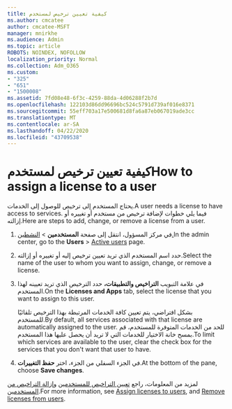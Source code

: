 ```yaml
---
title: كيفية تعيين ترخيص لمستخدم
ms.author: cmcatee
author: cmcatee-MSFT
manager: mnirkhe
ms.audience: Admin
ms.topic: article
ROBOTS: NOINDEX, NOFOLLOW
localization_priority: Normal
ms.collection: Adm_O365
ms.custom:
- "325"
- "651"
- "1500008"
ms.assetid: 7fd08e48-6f3c-4259-88da-4d06288f2b7d
ms.openlocfilehash: 122103d86dd96696bc524c5791d739af016e8371
ms.sourcegitcommit: 55eff703a17e500681d8fa6a87eb067019ade3cc
ms.translationtype: MT
ms.contentlocale: ar-SA
ms.lasthandoff: 04/22/2020
ms.locfileid: "43709538"
---
```

# <a name="how-to-assign-a-license-to-a-user"></a><span data-ttu-id="15f86-102">كيفية تعيين ترخيص لمستخدم</span><span class="sxs-lookup"><span data-stu-id="15f86-102">How to assign a license to a user</span></span>

<span data-ttu-id="15f86-103">يحتاج المستخدم إلى ترخيص للوصول إلى الخدمات.</span><span class="sxs-lookup"><span data-stu-id="15f86-103">A user needs a license to have access to services.</span></span> <span data-ttu-id="15f86-104">فيما يلي خطوات لإضافة ترخيص من مستخدم أو تغييره أو إزالته.</span><span class="sxs-lookup"><span data-stu-id="15f86-104">Here are steps to add, change, or remove a license from a user.</span></span>
  
1. <span data-ttu-id="15f86-105">في مركز المسؤول، انتقل إلى صفحة **المستخدمين** \> [النشطين.](https://go.microsoft.com/fwlink/p/?linkid=834822)</span><span class="sxs-lookup"><span data-stu-id="15f86-105">In the admin center, go to the **Users** \> [Active users](https://go.microsoft.com/fwlink/p/?linkid=834822) page.</span></span>

2. <span data-ttu-id="15f86-106">حدد اسم المستخدم الذي تريد تعيين ترخيص إليه أو تغييره أو إزالته.</span><span class="sxs-lookup"><span data-stu-id="15f86-106">Select the name of the user to whom you want to assign, change, or remove a license.</span></span>

3. <span data-ttu-id="15f86-107">في علامة التبويب **التراخيص والتطبيقات،** حدد الترخيص الذي تريد تعيينه لهذا المستخدم.</span><span class="sxs-lookup"><span data-stu-id="15f86-107">On the **Licenses and Apps** tab, select the license that you want to assign to this user.</span></span>

    <span data-ttu-id="15f86-108">بشكل افتراضي، يتم تعيين كافة الخدمات المرتبطة بهذا الترخيص تلقائيًا للمستخدم.</span><span class="sxs-lookup"><span data-stu-id="15f86-108">By default, all services associated with that license are automatically assigned to the user.</span></span> <span data-ttu-id="15f86-109">للحد من الخدمات المتوفرة للمستخدم، قم بمسح خانة الاختيار للخدمات التي لا تريد أن يحصل عليها هذا المستخدم.</span><span class="sxs-lookup"><span data-stu-id="15f86-109">To limit which services are available to the user, clear the check box for the services that you don't want that user to have.</span></span>

4. <span data-ttu-id="15f86-110">في الجزء السفلي من الجزء، اختر **حفظ التغييرات**.</span><span class="sxs-lookup"><span data-stu-id="15f86-110">At the bottom of the pane, choose **Save changes**.</span></span>

<span data-ttu-id="15f86-111">لمزيد من المعلومات، راجع [تعيين التراخيص للمستخدمين](https://docs.microsoft.com/office365/admin/subscriptions-and-billing/assign-licenses-to-users) [وإزالة التراخيص من المستخدمين](https://docs.microsoft.com/office365/admin/subscriptions-and-billing/remove-licenses-from-users).</span><span class="sxs-lookup"><span data-stu-id="15f86-111">For more information, see [Assign licenses to users](https://docs.microsoft.com/office365/admin/subscriptions-and-billing/assign-licenses-to-users), and [Remove licenses from users](https://docs.microsoft.com/office365/admin/subscriptions-and-billing/remove-licenses-from-users).</span></span>